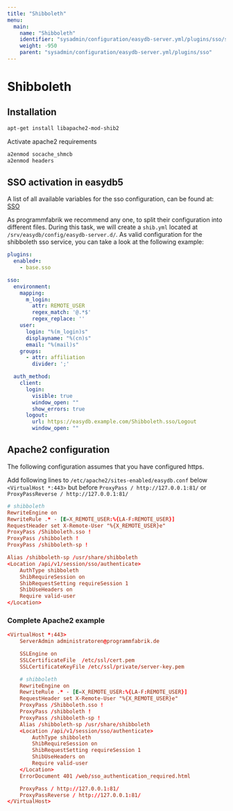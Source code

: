 ```yaml
---
title: "Shibboleth"
menu:
  main:
    name: "Shibboleth"
    identifier: "sysadmin/configuration/easydb-server.yml/plugins/sso/shibboleth"
    weight: -950
    parent: "sysadmin/configuration/easydb-server.yml/plugins/sso"
---
```


# Shibboleth

## Installation

```bash
apt-get install libapache2-mod-shib2
```

Activate apache2 requirements
```bash
a2enmod socache_shmcb
a2enmod headers
```

## SSO activation in easydb5

A list of all available variables for the sso configuration, can be found at: [SSO](../)

As programmfabrik we recommend any one, to split their configuration into different files. During this task, we will create a `shib.yml` located at `/srv/easydb/config/easydb-server.d/`. As valid configuration for the shibboleth sso service, you can take a look at the following example:

```yml
plugins:
  enabled+:
    - base.sso

sso:
  environment:
    mapping:
      m_login:
        attr: REMOTE_USER
        regex_match: '@.*$'
        regex_replace: ''
    user:
      login: "%(m_login)s"
      displayname: "%(cn)s"
      email: "%(mail)s"
    groups:
      - attr: affiliation
        divider: ';'

  auth_method:
    client:
      login:
        visible: true
        window_open: ""
        show_errors: true
      logout:
        url: https://easydb.example.com/Shibboleth.sso/Logout
        window_open: ""
```

## Apache2 configuration

The following configuration assumes that you have configured https.

Add following lines to `/etc/apache2/sites-enabled/easydb.conf` below `<VirtualHost *:443>` but before `ProxyPass / http://127.0.0.1:81/` or `ProxyPassReverse / http://127.0.0.1:81/`
```conf
# shibboleth
RewriteEngine on
RewriteRule .* - [E=X_REMOTE_USER:%{LA-F:REMOTE_USER}]
RequestHeader set X-Remote-User "%{X_REMOTE_USER}e"
ProxyPass /Shibboleth.sso !
ProxyPass /shibboleth !
ProxyPass /shibboleth-sp !

Alias /shibboleth-sp /usr/share/shibboleth
<Location /api/v1/session/sso/authenticate>
    AuthType shibboleth
    ShibRequireSession on
    ShibRequestSetting requireSession 1
    ShibUseHeaders on
    Require valid-user
</Location>
```

### Complete Apache2 example

```conf
<VirtualHost *:443>
    ServerAdmin administratoren@programmfabrik.de

    SSLEngine on
    SSLCertificateFile  /etc/ssl/cert.pem
    SSLCertificateKeyFile /etc/ssl/private/server-key.pem

    # shibboleth
    RewriteEngine on
    RewriteRule .* - [E=X_REMOTE_USER:%{LA-F:REMOTE_USER}]
    RequestHeader set X-Remote-User "%{X_REMOTE_USER}e"
    ProxyPass /Shibboleth.sso !
    ProxyPass /shibboleth !
    ProxyPass /shibboleth-sp !
    Alias /shibboleth-sp /usr/share/shibboleth
    <Location /api/v1/session/sso/authenticate>
        AuthType shibboleth
        ShibRequireSession on
        ShibRequestSetting requireSession 1
        ShibUseHeaders on
        Require valid-user
    </Location>
    ErrorDocument 401 /web/sso_authentication_required.html

    ProxyPass / http://127.0.0.1:81/
    ProxyPassReverse / http://127.0.0.1:81/
</VirtualHost>
```
